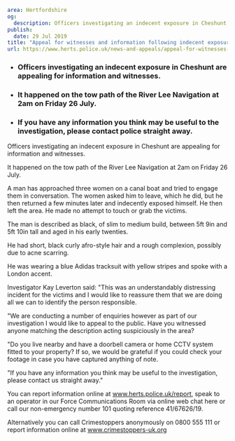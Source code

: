 ```yaml
area: Hertfordshire
og:
  description: Officers investigating an indecent exposure in Cheshunt are appealing for information and witnesses.
publish:
  date: 29 Jul 2019
title: "Appeal for witnesses and information following indecent exposure \u2013 Cheshunt"
url: https://www.herts.police.uk/news-and-appeals/appeal-for-witnesses-and-information-following-indecent-exposure-cheshunt-0558
```

* ### Officers investigating an indecent exposure in Cheshunt are appealing for information and witnesses.

 * ### It happened on the tow path of the River Lee Navigation at 2am on Friday 26 July.

 * ### If you have any information you think may be useful to the investigation, please contact police straight away.

Officers investigating an indecent exposure in Cheshunt are appealing for information and witnesses.

It happened on the tow path of the River Lee Navigation at 2am on Friday 26 July.

A man has approached three women on a canal boat and tried to engage them in conversation. The women asked him to leave, which he did, but he then returned a few minutes later and indecently exposed himself. He then left the area. He made no attempt to touch or grab the victims.

The man is described as black, of slim to medium build, between 5ft 9in and 5ft 10in tall and aged in his early twenties.

He had short, black curly afro-style hair and a rough complexion, possibly due to acne scarring.

He was wearing a blue Adidas tracksuit with yellow stripes and spoke with a London accent.

Investigator Kay Leverton said: "This was an understandably distressing incident for the victims and I would like to reassure them that we are doing all we can to identify the person responsible.

"We are conducting a number of enquiries however as part of our investigation I would like to appeal to the public. Have you witnessed anyone matching the description acting suspiciously in the area?

"Do you live nearby and have a doorbell camera or home CCTV system fitted to your property? If so, we would be grateful if you could check your footage in case you have captured anything of note.

"If you have any information you think may be useful to the investigation, please contact us straight away."

You can report information online at www.herts.police.uk/report, speak to an operator in our Force Communications Room via online web chat here or call our non-emergency number 101 quoting reference 41/67626/19.

Alternatively you can call Crimestoppers anonymously on 0800 555 111 or report information online at www.crimestoppers-uk.org
